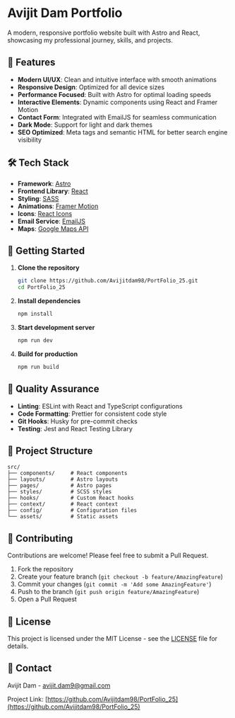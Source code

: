 # Avijit Dam Portfolio

A modern, responsive portfolio website built with Astro and React, showcasing my professional journey, skills, and projects.

## 🚀 Features

- **Modern UI/UX**: Clean and intuitive interface with smooth animations
- **Responsive Design**: Optimized for all device sizes
- **Performance Focused**: Built with Astro for optimal loading speeds
- **Interactive Elements**: Dynamic components using React and Framer Motion
- **Contact Form**: Integrated with EmailJS for seamless communication
- **Dark Mode**: Support for light and dark themes
- **SEO Optimized**: Meta tags and semantic HTML for better search engine visibility

## 🛠️ Tech Stack

- **Framework**: [Astro](https://astro.build/)
- **Frontend Library**: [React](https://reactjs.org/)
- **Styling**: [SASS](https://sass-lang.com/)
- **Animations**: [Framer Motion](https://www.framer.com/motion/)
- **Icons**: [React Icons](https://react-icons.github.io/react-icons/)
- **Email Service**: [EmailJS](https://www.emailjs.com/)
- **Maps**: [Google Maps API](https://developers.google.com/maps)

## 🚀 Getting Started

1. **Clone the repository**

   ```bash
   git clone https://github.com/Avijitdam98/PortFolio_25.git
   cd PortFolio_25
   ```

2. **Install dependencies**

   ```bash
   npm install
   ```

3. **Start development server**

   ```bash
   npm run dev
   ```

4. **Build for production**
   ```bash
   npm run build
   ```

## 🧪 Quality Assurance

- **Linting**: ESLint with React and TypeScript configurations
- **Code Formatting**: Prettier for consistent code style
- **Git Hooks**: Husky for pre-commit checks
- **Testing**: Jest and React Testing Library

## 📁 Project Structure

```
src/
├── components/     # React components
├── layouts/        # Astro layouts
├── pages/          # Astro pages
├── styles/         # SCSS styles
├── hooks/          # Custom React hooks
├── context/        # React context
├── config/         # Configuration files
└── assets/         # Static assets
```

## 🤝 Contributing

Contributions are welcome! Please feel free to submit a Pull Request.

1. Fork the repository
2. Create your feature branch (`git checkout -b feature/AmazingFeature`)
3. Commit your changes (`git commit -m 'Add some AmazingFeature'`)
4. Push to the branch (`git push origin feature/AmazingFeature`)
5. Open a Pull Request

## 📝 License

This project is licensed under the MIT License - see the [LICENSE](LICENSE) file for details.

## 📧 Contact

Avijit Dam - [avijit.dam9@gmail.com](mailto:avijit.dam9@gmail.com)

Project Link: [https://github.com/Avijitdam98/PortFolio_25](https://github.com/Avijitdam98/PortFolio_25)
